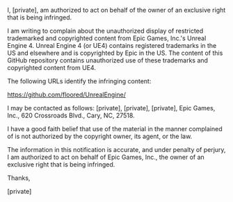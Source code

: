 I, [private], am authorized to act on behalf of the owner of an exclusive right that is being infringed.

I am writing to complain about the unauthorized display of restricted trademarked and copyrighted content from Epic Games, Inc.'s Unreal Engine 4. Unreal Engine 4 (or UE4) contains registered trademarks in the US and elsewhere and is copyrighted by Epic in the US. The content of this GitHub repository contains unauthorized use of these trademarks and copyrighted content from UE4.

The following URLs identify the infringing content:

https://github.com/floored/UnrealEngine/

I may be contacted as follows:  [private], [private], [private], Epic Games, Inc., 620 Crossroads Blvd., Cary, NC, 27518.

I have a good faith belief that use of the material in the manner complained of is not authorized by the copyright owner, its agent, or the law.

The information in this notification is accurate, and under penalty of perjury, I am authorized to act on behalf of Epic Games, Inc., the owner of an exclusive right that is being infringed.

Thanks,

[private]